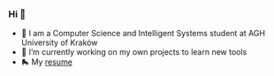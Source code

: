 ### Hi 👋

- 🌱 I am a Computer Science and Intelligent Systems student at AGH University of Kraków
- 🔭 I’m currently working on my own projects to learn new tools
- 🛼 My [resume](https://github.com/epetrycka/epetrycka/blob/main/CV.pdf)
